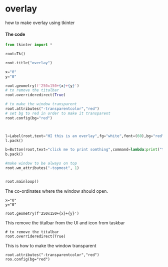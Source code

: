 # overlay
how to make overlay using tkinter 




#### The code

```python
from tkinter import *

root=Tk()

root.title("overlay")

x="0"
y="0"

root.geometry(f'250x150+{x}+{y}')
# to remove the titalbar 
root.overrideredirect(True)

# to make the window transparent  
root.attributes("-transparentcolor","red")
# set bg to red in order to make it transparent
root.config(bg="red")



l=Label(root,text="HI this is an overlay",fg="white",font=(60),bg="red")
l.pack()

b=Button(root,text="click me to print somthing",command=lambda:print("this is something"))
b.pack()

#make window to be always on top 
root.wm_attributes("-topmost", 1) 


root.mainloop()
```

The co-ordinates where the window should open.
```
x="0"
y="0"

root.geometry(f'250x150+{x}+{y}')
```

This remove the titalbar from the UI and icon from taskbar
```
# to remove the titalbar 
root.overrideredirect(True)

```
This is how to make the window transparent
```
root.attributes("-transparentcolor","red")
roo.config(bg="red")
```

